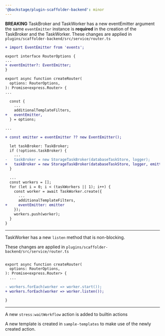 ```yaml
---
'@backstage/plugin-scaffolder-backend': minor
---
```


**BREAKING** TaskBroker and TaskWorker has a new eventEmitter argument
the same `eventEmitter` instance is **required** in the creation of the TaskBroker and the TaskWorker.
These changes are applied in `plugins/scaffolder-backend/src/service/router.ts`

```diff
+ import EventEmitter from 'events';

export interface RouterOptions {
...
+ eventEmitter?: EventEmitter;
}

export async function createRouter(
  options: RouterOptions,
): Promise<express.Router> {
...

  const {
    ...
    additionalTemplateFilters,
+   eventEmitter,
  } = options;

...

+ const emitter = eventEmitter ?? new EventEmitter();

  let taskBroker: TaskBroker;
  if (!options.taskBroker) {
    ...
-   taskBroker = new StorageTaskBroker(databaseTaskStore, logger);    
+   taskBroker = new StorageTaskBroker(databaseTaskStore, logger, emitter);
  } 

  ...
  const workers = [];
  for (let i = 0; i < (taskWorkers || 1); i++) {
    const worker = await TaskWorker.create({
      ...
      additionalTemplateFilters,
+     eventEmitter: emitter
    });
    workers.push(worker);
  }
}
```

---------

TaskWorker has a new `listen` method that is non-blocking.

These changes are applied in `plugins/scaffolder-backend/src/service/router.ts`

```diff

export async function createRouter(
  options: RouterOptions,
): Promise<express.Router> {
  ...

- workers.forEach(worker => worker.start());
+ workers.forEach(worker => worker.listen());

}
```

---------

A new `stress:waitWorkflow` action is added to builtin actions

A new template is created in `sample-templates` to make use of the newly created action.
